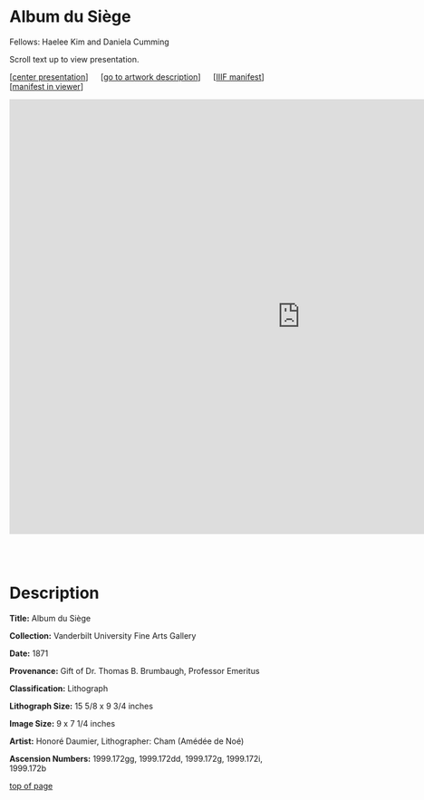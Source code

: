 # Album du Siège

Fellows: Haelee Kim and Daniela Cumming

Scroll text up to view presentation.

\[[center presentation](#viewer)\] &emsp; \[[go to artwork description](#description)\] &emsp; \[[IIIF manifest](https://baskaufs.github.io/iiif/kim/album_du_siege.json)\] &emsp; \[[manifest in viewer](https://projectmirador.org/embed/?iiif-content=https://baskaufs.github.io/iiif/kim/album_du_siege.json)\]

<iframe id="viewer" src="https://www.exhibit.so/exhibits/WmomQBNqubsjy08yqBSl?embedded=true" width="1026" height="768" allowfullscreen allow="autoplay" frameborder="0"></iframe>

<br/><br/>

# Description

**Title:** Album du Siège 

**Collection:** Vanderbilt University Fine Arts Gallery

**Date:** 1871

**Provenance:** Gift of Dr. Thomas B. Brumbaugh, Professor Emeritus

**Classification:** Lithograph 

**Lithograph Size:** 15 5/8 x 9 3/4 inches

**Image Size:** 9 x 7 1/4 inches

**Artist:** Honoré Daumier, Lithographer: Cham (Amédée de Noé)

**Ascension Numbers:** 1999.172gg, 1999.172dd, 1999.172g, 1999.172i, 1999.172b

[top of page](#title)